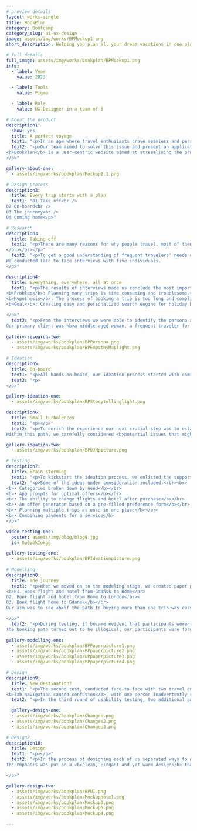 ```yaml
---
# preview details
layout: works-single
title: BookPlan
category: Bootcamp
category_slug: ui-ux-design
image: assets/img/works/BPMockup1.png
short_description: Helping you plan all your dream vacations in one place

# full details
full_image: assets/img/works/bookplan/BPMockup1.png
info:
  - label: Year
    value: 2023 

  - label: Tools
    value: Figma

  - label: Role
    value: UX Designer in a team of 3

# About the product
description1:
  show: yes
  title: A perfect voyage
  text1: "<p>In an age where travel enthusiasts crave seamless and personalized experiences, the conventional holiday booking process has become overly complex. Juggling multiple websites for individual bookings often leads to a fragmented and time-consuming experience.</p>"
  text2: "<p>Our team aimed to solve this issue and present an application caters to individual preferences and travel aspirations.</br></br>
<b>BookPlan</b> is a user-centric website aimed at streamlining the process of <b>booking multiple flights and trips simultaneously while offering tailored and customized</b> holiday packages.
</p>"

gallery-about-one:
  - assets/img/works/bookplan/Mockup1.1.png

# Design process
description2:
  title: Every trip starts with a plan
  text1: "01 Take off<br />
02 On-board<br />
03 The journey<br />
04 Coming home</p>"

# Research
description3:
  title: Taking off
  text1: "<p>There are many reasons for why people travel, most of them revolve around leisure and getting refreshed after long weeks of work or school. Good vacations should cater to our needs, so not a single worry occupies our minds.
</br></br></p>"
  text2: "<p>To get a good understanding of frequent travelers' needs our team developed a screener accompanied by a scripted questionnaire. The questions involved preferences in <b>travel modes, past travel experiences, trip organization, assessments of travel agent services, and the overall experience of purchasing a tour.</b></br></br>
We conducted face to face interviews with five individuals.
</p>"

description4:
  title: Everything, everywhere, all at once
  text1: "<p>The results of interviews made us conclude the most important problem and hypothesis.</br></br>
<b>Problem</b>: Planning many trips is time consuming and troublesome.</br></br>
<b>Hypothesis</b>: The process of booking a trip is too long and complicated.</br></br>
<b>Goal</b>: Creating easy and personalized search engine for holiday booking.

</p>"
  text2: "<p>From the interviews we were able to identify the persona and their overarching needs.</br>
Our primary client was <b>a middle-aged woman, a frequent traveler for leisure and business, who needed a tool to help her purchase multiple tours in one.</b></p>"
  
gallery-research-two:
  - assets/img/works/bookplan/BPPersona.png
  - assets/img/works/bookplan/BPEmpathyMaplight.png

# Ideation
description5:
  title: On-board
  text1: "<p>All hands on-board, our ideation process started with coming up of a short story where Zofia finds BookPlan and tries to give it a try by booking her future vacations. The key part of the story was all about focus on <b>the touchpoints of our brand</b> and better connection to the future travellers. </p>"
  text2: "<p>
</p>"

gallery-ideation-one:
  - assets/img/works/bookplan/BPStorytellinglight.png

description6:
  title: Small turbulences
  text1: "<p></p>"
  text2: "<p>To enrich the experience our next crucial step was to establish a User Journey Path. </br></br>
Within this path, we carefully considered <b>potential issues that might be encountered during the trips</b>. We devised swift and effective solutions to ensure that following the initial interaction with BookPlan, users remain encouraged and inclined to return for their future needs.</p>"

gallery-ideation-two:
  - assets/img/works/bookplan/BPUJMpicture.png

# Testing
description7:
  title: Brain storming
  text1: "<p>To kickstart the ideation process, we enlisted the support of collaborators who joined our team, collectively brainstorming innovative solutions to the intricate logistics of travel planning. Each participant contributed their ideas by jotting them down on slips of paper, followed by a collaborative voting process to identify the most promising concepts.</p>"
  text2: "<p>Some of the ideas under consideration included:</br><br>
<b>• Categories broken down by need</b></br>
<b>• App prompts for optimal offers</b></br>
<b>• The ability to change flights and hotel after purchase</b></br>
<b>• An offer generator based on a pre-filled preference form</b></br>
<b>• Planning multiple trips at once in one place</b></br>
<b>• Combining payments for a service</b>
</p>"

video-testing-one:
  poster: assets/img/blog/blog9.jpg
  id: Gu6z6kIukgg

gallery-testing-one:
  - assets/img/works/bookplan/BPIdeationpicture.png
    
# Modelling
description8:
  title: The journey
  text1: "<p>When we moved on to the modeling stage, we created paper prototypes thus testing three people whose task was to:</br></br>
<b>01. Book flight and hotel from Gdańsk to Rome</br>
02. Book flight and hotel from Rome to London</br><
03. Book flight home to Gdańsk</b></br>
Our aim was to see <b>if the path to buying more than one trip was easy, short and understandable</b>.

</p>"
  text2: "<p>During testing, it became evident that participants weren't the only ones facing challenges in finding a way to book more than one tour. As testers, we encountered momentary difficulties in completing the test with our paper prototypes. </br></br> This experience guided us to further insights and resolutions.</br></br>
The booking path turned out to be illogical, our participants were forgetting their original choices when booking a second flight. For subsequent tests, <b>we decided to run separate tests using low fidelity prototypes on a web browser resolution</b>, which allows the  better access to process information.</p>"

gallery-modelling-one:
  - assets/img/works/bookplan/BPPaperpicture1.png
  - assets/img/works/bookplan/BPpaperpicture2.png
  - assets/img/works/bookplan/BPpaperpicture3.png
  - assets/img/works/bookplan/BPpaperpicture4.png

# Design
description9:
  title: New destination?
  text1: "<p>The second test, conducted face-to-face with two travel enthusiasts, aimed to assess a new website prototype featuring recent corrections. </br></br> Our testers navigated smoothly through booking a trip from Gdańsk to Rome. Challenges emerged when adding a second trip to London.</br> <b>The Add Destination button wasn't visible enough</b>, leading to insights for improvement.
<b>Tab navigation caused confusion</b>, with one person inadvertently returning to the Hotels tab after selecting Flights + Hotels. Despite these challenges, testers successfully booked flights and hotels to Rome and London, with minor confusion during the return flight booking.</p>"
  text2: "<p>In the third round of usability testing, two additional participants were included, leading to valuable insights for refinement and enhancement.</p>"

  gallery-design-one:
  - assets/img/works/bookplan/Changes.png
  - assets/img/works/bookplan/Changes2.png
  - assets/img/works/bookplan/Changes3.png

# Design2
description10:
  title: Design
  text1: "<p></p>"
  text2: "<p>In the process of designing each of us separated ways to develop their own image of the BookPlan. </br>
The emphasis was put on a <b>clean, elegant and yet warm design</b> that could help travelers browse through the website smoothly and almost experience the first step of walking into a sunny day off on a beach.

</p>"

gallery-design-two:
  - assets/img/works/bookplan/BPUI.png
  - assets/img/works/bookplan/Mockuphotel.png
  - assets/img/works/bookplan/Mockup3.png
  - assets/img/works/bookplan/Mockup5.png
  - assets/img/works/bookplan/Mockup4.png
  
---
```

